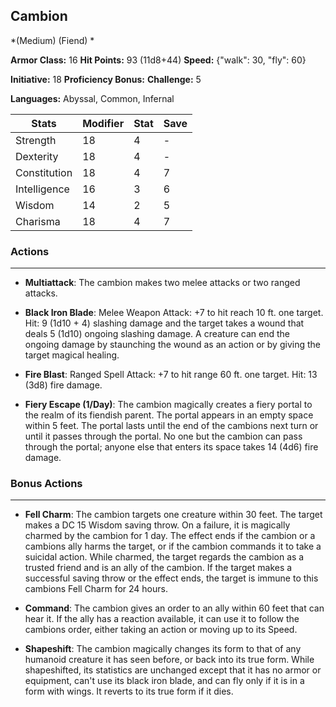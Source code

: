 ## Cambion
*(Medium) (Fiend) *

**Armor Class:** 16
**Hit Points:** 93 (11d8+44)
**Speed:** {"walk": 30, "fly": 60}

**Initiative:** 18
**Proficiency Bonus:**
**Challenge:** 5

**Languages:** Abyssal, Common, Infernal



| Stats | Modifier | Stat | Save
| ---- | ---- | ---- | ---- |
| Strength | 18 | 4 | - |
| Dexterity | 18 | 4 | - |
| Constitution | 18 | 4 | 7 |
| Intelligence | 16 | 3 | 6 |
| Wisdom | 14 | 2 | 5 |
| Charisma | 18 | 4 | 7 |

### Actions
 --- 
- **Multiattack**: The cambion makes two melee attacks or two ranged attacks.

- **Black Iron Blade**: Melee Weapon Attack: +7 to hit  reach 10 ft.  one target. Hit: 9 (1d10 + 4) slashing damage  and the target takes a wound that deals 5 (1d10) ongoing slashing damage. A creature can end the ongoing damage by staunching the wound as an action or by giving the target magical healing.

- **Fire Blast**: Ranged Spell Attack: +7 to hit  range 60 ft.  one target. Hit: 13 (3d8) fire damage.

- **Fiery Escape (1/Day)**: The cambion magically creates a fiery portal to the realm of its fiendish parent. The portal appears in an empty space within 5 feet. The portal lasts until the end of the cambions next turn or until it passes through the portal. No one but the cambion can pass through the portal; anyone else that enters its space takes 14 (4d6) fire damage.

### Bonus Actions
 --- 
- **Fell Charm**: The cambion targets one creature within 30 feet. The target makes a DC 15 Wisdom saving throw. On a failure, it is magically charmed by the cambion for 1 day. The effect ends if the cambion or a cambions ally harms the target, or if the cambion commands it to take a suicidal action. While charmed, the target regards the cambion as a trusted friend and is an ally of the cambion. If the target makes a successful saving throw or the effect ends, the target is immune to this cambions Fell Charm for 24 hours.

- **Command**: The cambion gives an order to an ally within 60 feet that can hear it. If the ally has a reaction available, it can use it to follow the cambions order, either taking an action or moving up to its Speed.

- **Shapeshift**: The cambion magically changes its form to that of any humanoid creature it has seen before, or back into its true form. While shapeshifted, its statistics are unchanged except that it has no armor or equipment, can't use its black iron blade, and can fly only if it is in a form with wings. It reverts to its true form if it dies.

